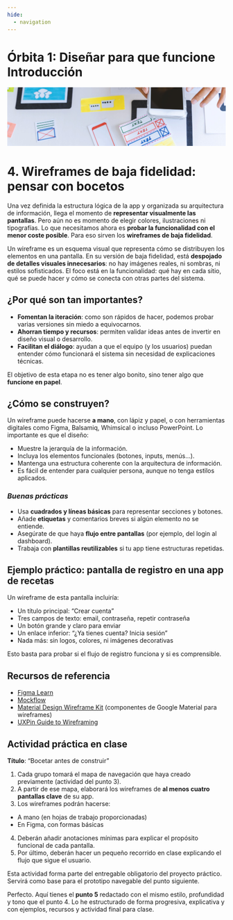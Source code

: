 ```yaml
---
hide:
  - navigation
---
```

# **Órbita 1: Diseñar para que funcione** **Introducción**

![](assets/referencias.jpg)


# **4\. Wireframes de baja fidelidad: pensar con bocetos**

Una vez definida la estructura lógica de la app y organizada su arquitectura de información, llega el momento de **representar visualmente las pantallas**. Pero aún no es momento de elegir colores, ilustraciones ni tipografías. Lo que necesitamos ahora es **probar la funcionalidad con el menor coste posible**. Para eso sirven los **wireframes de baja fidelidad**.

Un wireframe es un esquema visual que representa cómo se distribuyen los elementos en una pantalla. En su versión de baja fidelidad, está **despojado de detalles visuales innecesarios**: no hay imágenes reales, ni sombras, ni estilos sofisticados. El foco está en la funcionalidad: qué hay en cada sitio, qué se puede hacer y cómo se conecta con otras partes del sistema.

## **¿Por qué son tan importantes?**

* **Fomentan la iteración**: como son rápidos de hacer, podemos probar varias versiones sin miedo a equivocarnos.
* **Ahorran tiempo y recursos**: permiten validar ideas antes de invertir en diseño visual o desarrollo.
* **Facilitan el diálogo**: ayudan a que el equipo (y los usuarios) puedan entender cómo funcionará el sistema sin necesidad de explicaciones técnicas.

El objetivo de esta etapa no es tener algo bonito, sino tener algo que **funcione en papel**.

## **¿Cómo se construyen?**

Un wireframe puede hacerse **a mano**, con lápiz y papel, o con herramientas digitales como Figma, Balsamiq, Whimsical o incluso PowerPoint. Lo importante es que el diseño:

* Muestre la jerarquía de la información.
* Incluya los elementos funcionales (botones, inputs, menús…).
* Mantenga una estructura coherente con la arquitectura de información.
* Es fácil de entender para cualquier persona, aunque no tenga estilos aplicados.

### ***Buenas prácticas***

* Usa **cuadrados y líneas básicas** para representar secciones y botones.
* Añade **etiquetas** y comentarios breves si algún elemento no se entiende.
* Asegúrate de que haya **flujo entre pantallas** (por ejemplo, del login al dashboard).
* Trabaja con **plantillas reutilizables** si tu app tiene estructuras repetidas.

## **Ejemplo práctico: pantalla de registro en una app de recetas**

Un wireframe de esta pantalla incluiría:

* Un título principal: “Crear cuenta”
* Tres campos de texto: email, contraseña, repetir contraseña
* Un botón grande y claro para enviar
* Un enlace inferior: “¿Ya tienes cuenta? Inicia sesión”
* Nada más: sin logos, colores, ni imágenes decorativas

Esto basta para probar si el flujo de registro funciona y si es comprensible.

## **Recursos de referencia**

* [Figma Learn](https://help.figma.com/hc/es-es)
* [Mockflow](https://mockflow.com/)
* [Material Design Wireframe Kit](https://material.io/resources) (componentes de Google Material para wireframes)
* [UXPin Guide to Wireframing](https://www.uxpin.com/studio/ebooks/guide-to-wireframing/)

## **Actividad práctica en clase**

**Título**: “Bocetar antes de construir”

1. Cada grupo tomará el mapa de navegación que haya creado previamente (actividad del punto 3).
2. A partir de ese mapa, elaborará los wireframes de **al menos cuatro pantallas clave** de su app.
3. Los wireframes podrán hacerse:
  * A mano (en hojas de trabajo proporcionadas)
  * En Figma, con formas básicas
4. Deberán añadir anotaciones mínimas para explicar el propósito funcional de cada pantalla.
5. Por último, deberán hacer un pequeño recorrido en clase explicando el flujo que sigue el usuario.

Esta actividad forma parte del entregable obligatorio del proyecto práctico. Servirá como base para el prototipo navegable del punto siguiente.

Perfecto. Aquí tienes el **punto 5** redactado con el mismo estilo, profundidad y tono que el punto 4\. Lo he estructurado de forma progresiva, explicativa y con ejemplos, recursos y actividad final para clase.

